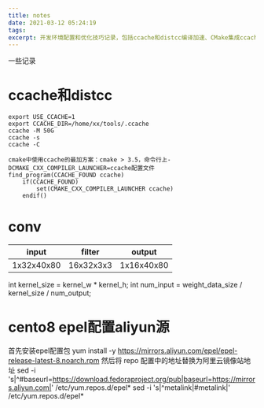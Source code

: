 ```yaml
---
title: notes
date: 2021-03-12 05:24:19
tags:
excerpt: 开发环境配置和优化技巧记录，包括ccache和distcc编译加速、CMake集成ccache、卷积计算参数、CentOS EPEL源配置等实用技术。
---
```

一些记录

# ccache和distcc
```
export USE_CCACHE=1
export CCACHE_DIR=/home/xx/tools/.ccache
ccache -M 50G
ccache -s
ccache -C
```
```
cmake中使用ccache的最加方案：cmake > 3.5，命令行上-DCMAKE_CXX_COMPILER_LAUNCHER=ccache配置文件
find_program(CCACHE_FOUND ccache)
    if(CCACHE_FOUND)  
        set(CMAKE_CXX_COMPILER_LAUNCHER ccache)
    endif()
```

# conv
| input      | filter    | output     |
| ---------- | --------- | ---------- |
| 1x32x40x80 | 16x32x3x3 | 1x16x40x80 |

int kernel_size = kernel_w * kernel_h;
int num_input = weight_data_size / kernel_size / num_output;

# cento8 epel配置aliyun源
首先安装epel配置包
yum install -y  https://mirrors.aliyun.com/epel/epel-release-latest-8.noarch.rpm
然后将 repo 配置中的地址替换为阿里云镜像站地址
sed -i 's|^#baseurl=https://download.fedoraproject.org/pub|baseurl=https://mirrors.aliyun.com|' /etc/yum.repos.d/epel*
sed -i 's|^metalink|#metalink|' /etc/yum.repos.d/epel*
